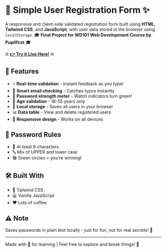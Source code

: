 # 📝 Simple User Registration Form ✨

A responsive and client-side validated registration form built using **HTML**, **Tailwind CSS**, and **JavaScript**, with user data stored in the browser using `localStorage`. 
🎓 **Final Project for WD101 Web Development Course by Pupilfirst** 🎓

🌐 **[👉 Try it Live Here!](https://libinthankayathil.github.io/wd101/)** 🌐

## 🚀 Features

- ⚡ **Real-time validation** - Instant feedback as you type!
- 📧 **Smart email checking** - Catches typos instantly
- 🔐 **Password strength meter** - Watch indicators turn green!
- 🎂 **Age validation** - 18-55 years only
- 💾 **Local storage** - Saves all users in your browser
- 📊 **Data table** - View and delete registered users
- 📱 **Responsive design** - Works on all devices

## 🔐 Password Rules
- 🔢 At least 8 characters
- 🔤 Mix of UPPER and lower case
- 🟢 Green circles = you're winning!

## 🛠️ Built With
- 🎨 Tailwind CSS
- 💻 Vanilla JavaScript
- ❤️ Lots of coffee

## ⚠️ Note
Saves passwords in plain text locally - just for fun, not for real secrets! 🤫

---

Made with 💖 for learning | Feel free to explore and break things! 🔧
